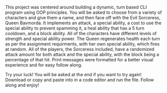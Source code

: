 This project was centered around building a dynamic, turn based CLI program using OOP principles. You will be asked to choose from a variety of characters and give them a name, and then face off with the Evil Sorceress, Queen Bavmorda. It implements an attack, a special ability, a cost to use the special ability to prevent spamming it, a heal ability that has a 5 turn cooldown, and a block ability. All of the characters have different levels of strength and special ability power. The Queen regenerates health each turn as per the assignment requirments, with her own special ability, which fires at random. All of the players, the Sorceress included, have a randomized attack amount for both attack and the special ability, with the block being a percentage of that hit. 
Print messages were formatted for a better visual experience and for easy follow along.

Try your luck! You will be asked at the end if you want to try again! Download or copy and paste into in a code editor and run the file. Follow along and enjoy!
